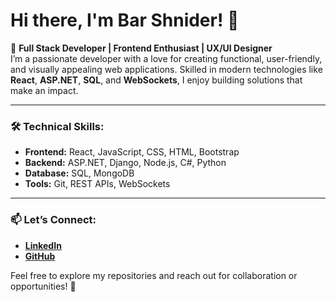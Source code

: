 
# Hi there, I'm Bar Shnider! 👋  

🌟 **Full Stack Developer | Frontend Enthusiast | UX/UI Designer**  
I’m a passionate developer with a love for creating functional, user-friendly, and visually appealing web applications. Skilled in modern technologies like **React**, **ASP.NET**, **SQL**, and **WebSockets**, I enjoy building solutions that make an impact.  

---

### 🛠️ Technical Skills:
- **Frontend:** React, JavaScript, CSS, HTML, Bootstrap  
- **Backend:** ASP.NET, Django, Node.js, C#, Python  
- **Database:** SQL, MongoDB  
- **Tools:** Git, REST APIs, WebSockets  

---

### 📫 Let’s Connect:
- **[LinkedIn](https://www.linkedin.com/in/bar-shnider)**
- **[GitHub](https://github.com/barshnider)**  

Feel free to explore my repositories and reach out for collaboration or opportunities! 🚀  
